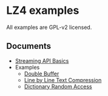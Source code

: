 # LZ4 examples

All examples are GPL-v2 licensed.

## Documents

- [Streaming API Basics](streaming_api_basics.md)
- Examples
    - [Double Buffer](blockStreaming_doubleBuffer.md)
    - [Line by Line Text Compression](blockStreaming_lineByLine.md)
    - [Dictionary Random Access](dictionaryRandomAccess.md)
